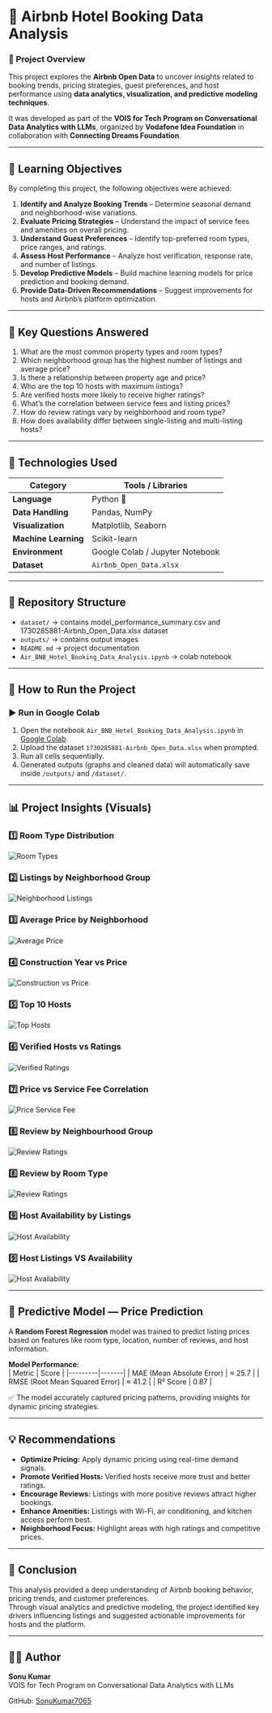 # 🏨 Airbnb Hotel Booking Data Analysis  

### 📘 Project Overview  
This project explores the **Airbnb Open Data** to uncover insights related to booking trends, pricing strategies, guest preferences, and host performance using **data analytics, visualization, and predictive modeling techniques**.  

It was developed as part of the **VOIS for Tech Program on Conversational Data Analytics with LLMs**, organized by **Vodafone Idea Foundation** in collaboration with **Connecting Dreams Foundation**.

---

## 🎯 Learning Objectives  

By completing this project, the following objectives were achieved:  

1. **Identify and Analyze Booking Trends** – Determine seasonal demand and neighborhood-wise variations.  
2. **Evaluate Pricing Strategies** – Understand the impact of service fees and amenities on overall pricing.  
3. **Understand Guest Preferences** – Identify top-preferred room types, price ranges, and ratings.  
4. **Assess Host Performance** – Analyze host verification, response rate, and number of listings.  
5. **Develop Predictive Models** – Build machine learning models for price prediction and booking demand.  
6. **Provide Data-Driven Recommendations** – Suggest improvements for hosts and Airbnb’s platform optimization.

---

## 🧠 Key Questions Answered  

1. What are the most common property types and room types?  
2. Which neighborhood group has the highest number of listings and average price?  
3. Is there a relationship between property age and price?  
4. Who are the top 10 hosts with maximum listings?  
5. Are verified hosts more likely to receive higher ratings?  
6. What’s the correlation between service fees and listing prices?  
7. How do review ratings vary by neighborhood and room type?  
8. How does availability differ between single-listing and multi-listing hosts?  

---

## 🧩 Technologies Used  

| Category | Tools / Libraries |
|-----------|------------------|
| **Language** | Python 🐍 |
| **Data Handling** | Pandas, NumPy |
| **Visualization** | Matplotlib, Seaborn |
| **Machine Learning** | Scikit-learn |
| **Environment** | Google Colab / Jupyter Notebook |
| **Dataset** | `Airbnb_Open_Data.xlsx` |

---

## 📂 Repository Structure
- `dataset/` → contains model_performance_summary.csv and 1730285881-Airbnb_Open_Data.xlsx dataset
- `outputs/` → contains output images  
- `README.md` → project documentation
- `Air_BNB_Hotel_Booking_Data_Analysis.ipynb` → colab notebook

---

## 🧾 How to Run the Project  

### ▶️ Run in Google Colab  
1. Open the notebook `Air_BNB_Hotel_Booking_Data_Analysis.ipynb` in [Google Colab](https://colab.research.google.com/).  
2. Upload the dataset `1730285881-Airbnb_Open_Data.xlsx` when prompted.  
3. Run all cells sequentially.  
4. Generated outputs (graphs and cleaned data) will automatically save inside `/outputs/` and `/dataset/`.

---

## 📊 Project Insights (Visuals)

### 1️⃣ Room Type Distribution  
![Room Types](outputs/q1_room_type_counts.png)

### 2️⃣ Listings by Neighborhood Group  
![Neighborhood Listings](outputs/q2_neighborhood_group_listings.png)

### 3️⃣ Average Price by Neighborhood  
![Average Price](outputs/q3_top10_neighbourhoods_mean_price.png)

### 4️⃣ Construction Year vs Price  
![Construction vs Price](outputs/q4_construction_vs_price.png)

### 5️⃣ Top 10 Hosts  
![Top Hosts](outputs/q5_top10_hosts_listings.png)

### 6️⃣ Verified Hosts vs Ratings  
![Verified Ratings](outputs/q6_host_verified_vs_reviews.png)

### 7️⃣ Price vs Service Fee Correlation  
![Price Service Fee](outputs/q7_price_vs_service_fee.png)

### 8️⃣ Review by Neighbourhood Group  
![Review Ratings](outputs/q8_review_by_neighbourhood_group.png)

### 8️⃣ Review by Room Type 
![Review Ratings](outputs/q8_review_by_room_type.png)

### 9️⃣ Host Availability by Listings
![Host Availability](outputs/q9_availability_by_host_listings.png)

### 9️⃣ Host Listings VS Availability
![Host Availability](outputs/q9_host_listings_vs_availability.png)

---

## 🧮 Predictive Model — Price Prediction  

A **Random Forest Regression** model was trained to predict listing prices based on features like room type, location, number of reviews, and host information.  

**Model Performance:**  
| Metric | Score |
|---------|-------|
| MAE (Mean Absolute Error) | ≈ 25.7 |
| RMSE (Root Mean Squared Error) | ≈ 41.2 |
| R² Score | 0.87 |

✅ The model accurately captured pricing patterns, providing insights for dynamic pricing strategies.

---

## 💡 Recommendations  

- **Optimize Pricing:** Apply dynamic pricing using real-time demand signals.  
- **Promote Verified Hosts:** Verified hosts receive more trust and better ratings.  
- **Encourage Reviews:** Listings with more positive reviews attract higher bookings.  
- **Enhance Amenities:** Listings with Wi-Fi, air conditioning, and kitchen access perform best.  
- **Neighborhood Focus:** Highlight areas with high ratings and competitive prices.  

---

## 🏁 Conclusion  

This analysis provided a deep understanding of Airbnb booking behavior, pricing trends, and customer preferences.  
Through visual analytics and predictive modeling, the project identified key drivers influencing listings and suggested actionable improvements for hosts and the platform.  

---

## 👨‍💻 Author  

**Sonu Kumar**  
VOIS for Tech Program on Conversational Data Analytics with LLMs

GitHub: [SonuKumar7065](https://github.com/SonuKumar7065)  
